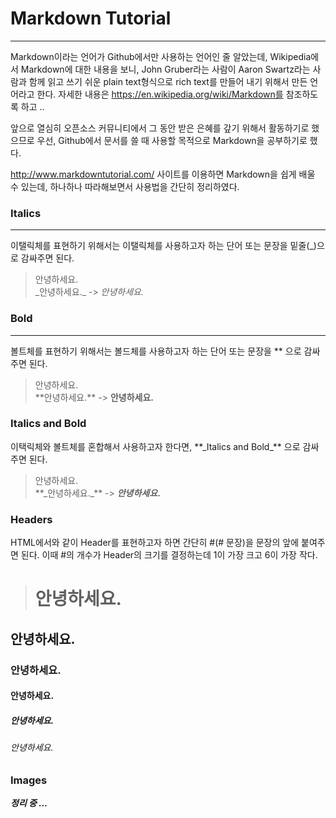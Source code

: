 # Markdown Tutorial
---

Markdown이라는 언어가 Github에서만 사용하는 언어인 줄 알았는데, Wikipedia에서 Markdown에 대한 내용을 보니, John Gruber라는 사람이 Aaron Swartz라는 사람과 함께 읽고 쓰기 쉬운 plain text형식으로 rich text를 만들어 내기 위해서 만든 언어라고 한다.
자세한 내용은 https://en.wikipedia.org/wiki/Markdown를 참조하도록 하고 ..

앞으로 열심히 오픈소스 커뮤니티에서 그 동안 받은 은혜를 갚기 위해서 활동하기로 했으므로 우선, Github에서 문서를 쓸 때 사용할 목적으로 Markdown을 공부하기로 했다.

http://www.markdowntutorial.com/ 사이트를 이용하면 Markdown을 쉽게 배울 수 있는데, 하나하나 따라해보면서 사용법을 간단히 정리하였다.

### Italics
___

이탤릭체를 표현하기 위해서는 이탤릭체를 사용하고자 하는 단어 또는 문장을 밑줄(\_)으로 감싸주면 된다.

> 안녕하세요. <br />
\_안녕하세요.\_ -> _안녕하세요._

### Bold
___

볼트체를 표현하기 위해서는 볼드체를 사용하고자 하는 단어 또는 문장을 \*\* 으로 감싸주면 된다.

> 안녕하세요. <br />
\*\*안녕하세요.\*\* -> **안녕하세요.**

### Italics and Bold

이택릭체와 볼트체를 혼합해서 사용하고자 한다면, \*\*\_Italics and Bold\_\*\* 으로 감싸주면 된다.

>안녕하세요. <br />
\*\*\_안녕하세요.\_\*\* -> **_안녕하세요_.**

### Headers

HTML에서와 같이 Header를 표현하고자 하면 간단히 #(# 문장)을 문장의 앞에 붙여주면 된다. 이때 #의 개수가 Header의 크기를 결정하는데 1이 가장 크고 6이 가장 작다.

># 안녕하세요.
## 안녕하세요.
### 안녕하세요.
#### 안녕하세요.
##### 안녕하세요.
###### 안녕하세요.

### Images

**_정리 중 ..._**
